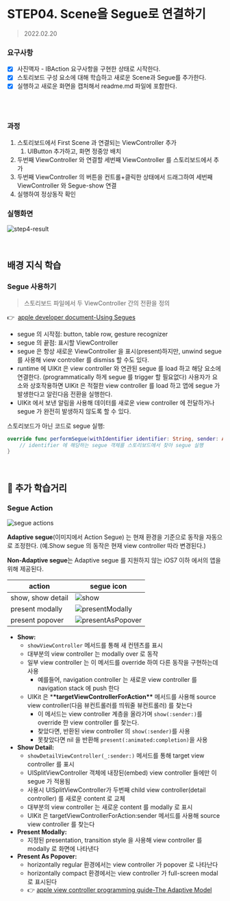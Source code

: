 # STEP04. Scene을 Segue로 연결하기

> 2022.02.20

### 요구사항

- [x] 사진액자 - IBAction 요구사항을 구현한 상태로 시작한다.
- [x] 스토리보드 구성 요소에 대해 학습하고 새로운 Scene과 Segue를 추가한다.
- [x] 실행하고 새로운 화면을 캡처해서 readme.md 파일에 포함한다.

<br/>
<br/>

### 과정

1. 스토리보드에서 First Scene 과 연결되는 ViewController 추가
   1. UIButton 추가하고, 화면 정중앙 배치
2. 두번째 ViewController 와 연결할 세번째 ViewController 를 스토리보드에서 추가
3. 두번째 ViewController 의 버튼을 컨트롤+클릭한 상태에서 드래그하여 세번째 ViewController 와 Segue-show 연결
4. 실행하여 정상동작 확인

### 실행화면

![step4-result](https://user-images.githubusercontent.com/12508578/154839984-200d7b62-2175-4561-a8ca-4910a1ea7177.png)

<br/>

## 배경 지식 학습

### Segue 사용하기

> 스토리보드 파일에서 두 ViewController 간의 전환을 정의

👉  [apple developer document-Using Segues](https://developer.apple.com/library/archive/featuredarticles/ViewControllerPGforiPhoneOS/UsingSegues.html)

- segue 의 시작점: button, table row, gesture recognizer
- segue 의 끝점: 표시할 ViewController
- segue 은 항상 새로운 ViewController 을 표시(present)하지만, unwind segue 를 사용해 view controller 를 dismiss 할 수도 있다.
- runtime 에 UIKit 은 view controller 와 연관된 segue 를 load 하고 해당 요소에 연결한다. (programmatically 하게 segue 를 trigger 할 필요없다) 사용자가 요소와 상호작용하면 UIKit 은 적절한 view controller 를 load 하고 앱에 segue 가 발생한다고 알린다음 전환을 실행한다.
- UIKit 에서 보낸 알림을 사용해 데이터를 새로운 view controller 에 전달하거나 segue 가 완전히 발생하지 않도록 할 수 있다.

스토리보드가 아닌 코드로 segue 실행:

```swift
override func performSegue(withIdentifier identifier: String, sender: Any?) {
    // identifier 에 해당하는 segue 객체를 스토리보드에서 찾아 segue 실행
}
```

<br/>

## 🧁 추가 학습거리

### Segue Action

![segue actions](https://user-images.githubusercontent.com/12508578/154840166-0546d981-7d82-49b0-b9e8-5cd372a15a7d.png)

**Adaptive segue**(이미지에서 Action Segue) 는 현재 환경을 기준으로 동작을 자동으로 조정한다. (예.Show segue 의 동작은 현재 view controller 따라 변경된다.)

**Non-Adaptive segue**는 Adaptive segue 를 지원하지 않는 iOS7 이하 에서의 앱을 위해 제공된다.

| action            | segue icon                                                                                                                 |
| ----------------- | -------------------------------------------------------------------------------------------------------------------------- |
| show, show detail | ![show](https://user-images.githubusercontent.com/12508578/154840061-a9ece8cc-626d-418e-802d-a9aca5b13756.png)             |
| present modally   | ![presentModally](https://user-images.githubusercontent.com/12508578/154840081-adf110ea-0602-4ac7-9ad5-5e0f763887eb.png)   |
| present popover   | ![presentAsPopover](https://user-images.githubusercontent.com/12508578/154840100-b96ebbd0-7d6d-4dc2-be5a-8841cbd3daa9.png) |

- **Show:**
  - `showViewController` 메서드를 통해 새 컨텐츠를 표시
  - 대부분의 view controller 는 modally over 로 동작
  - 일부 view controller 는 이 메서드를 override 하여 다른 동작을 구현하는데 사용
    - 예를들어, navigation controller 는 새로운 view controller 를 navigation stack 에 push 한다
  - UIKit 은 \***\*targetViewControllerForAction\*\*** 메서드를 사용해 source view controller(다음 뷰컨트롤러를 띄워줄 뷰컨트롤러) 를 찾는다
    - 이 메서드는 view controller 계층을 올라가며 `show(:sender:)`를 override 한 view controller 를 찾는다.
    - 찾았다면, 반환된 view controller 의 `show(:sender)`를 사용
    - 못찾았다면 nil 을 반환해 `present(:animated:completion)`을 사용
- **Show Detail:**
  - `showDetailViewController(_:sender:)` 메서드를 통해 target view controller 를 표시
  - UISplitViewController 객체에 내장된(embed) view controller 들에만 이 segue 가 적용됨
  - 사용시 UISplitViewController가 두번째 child view controller(detail controller) 를 새로운 content 로 교체
  - 대부분의 view controller 는 새로운 content 를 modally 로 표시
  - UIKit 은 targetViewControllerForAction:sender 메서드를 사용해 source view controller 를 찾는다
- **Present Modally:**
  - 지정된 presentation, transition style 을 사용해 view controller 를 modally 로 화면에 나타낸다
- **Present As Popover:**
  - horizontally regular 환경에서는 view controller 가 popover 로 나타난다
  - horizontally compact 환경에서는 view controller 가 full-screen modal 로 표시된다
  - 👉 [apple view controller programming guide-The Adaptive Model](https://developer.apple.com/library/archive/featuredarticles/ViewControllerPGforiPhoneOS/TheAdaptiveModel.html)
